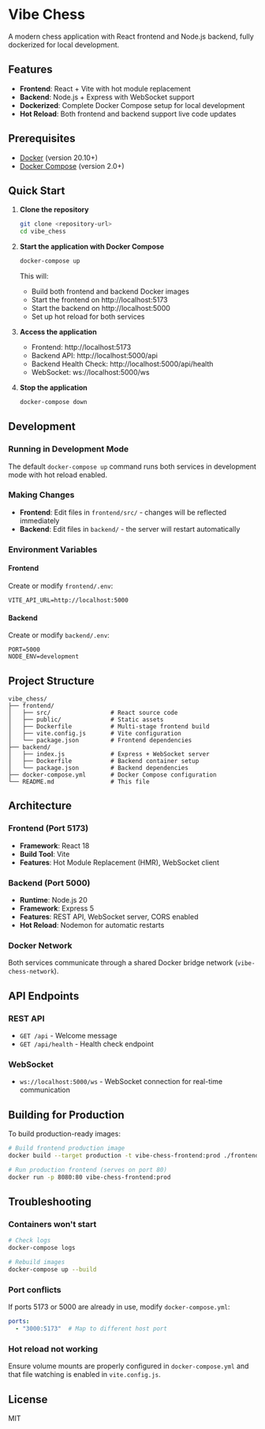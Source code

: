 # Vibe Chess

A modern chess application with React frontend and Node.js backend, fully dockerized for local development.

## Features

- **Frontend**: React + Vite with hot module replacement
- **Backend**: Node.js + Express with WebSocket support
- **Dockerized**: Complete Docker Compose setup for local development
- **Hot Reload**: Both frontend and backend support live code updates

## Prerequisites

- [Docker](https://www.docker.com/get-started) (version 20.10+)
- [Docker Compose](https://docs.docker.com/compose/install/) (version 2.0+)

## Quick Start

1. **Clone the repository**
   ```bash
   git clone <repository-url>
   cd vibe_chess
   ```

2. **Start the application with Docker Compose**
   ```bash
   docker-compose up
   ```

   This will:
   - Build both frontend and backend Docker images
   - Start the frontend on http://localhost:5173
   - Start the backend on http://localhost:5000
   - Set up hot reload for both services

3. **Access the application**
   - Frontend: http://localhost:5173
   - Backend API: http://localhost:5000/api
   - Backend Health Check: http://localhost:5000/api/health
   - WebSocket: ws://localhost:5000/ws

4. **Stop the application**
   ```bash
   docker-compose down
   ```

## Development

### Running in Development Mode

The default `docker-compose up` command runs both services in development mode with hot reload enabled.

### Making Changes

- **Frontend**: Edit files in `frontend/src/` - changes will be reflected immediately
- **Backend**: Edit files in `backend/` - the server will restart automatically

### Environment Variables

#### Frontend
Create or modify `frontend/.env`:
```env
VITE_API_URL=http://localhost:5000
```

#### Backend
Create or modify `backend/.env`:
```env
PORT=5000
NODE_ENV=development
```

## Project Structure

```
vibe_chess/
├── frontend/
│   ├── src/                 # React source code
│   ├── public/              # Static assets
│   ├── Dockerfile           # Multi-stage frontend build
│   ├── vite.config.js       # Vite configuration
│   └── package.json         # Frontend dependencies
├── backend/
│   ├── index.js             # Express + WebSocket server
│   ├── Dockerfile           # Backend container setup
│   └── package.json         # Backend dependencies
├── docker-compose.yml       # Docker Compose configuration
└── README.md                # This file
```

## Architecture

### Frontend (Port 5173)
- **Framework**: React 18
- **Build Tool**: Vite
- **Features**: Hot Module Replacement (HMR), WebSocket client

### Backend (Port 5000)
- **Runtime**: Node.js 20
- **Framework**: Express 5
- **Features**: REST API, WebSocket server, CORS enabled
- **Hot Reload**: Nodemon for automatic restarts

### Docker Network
Both services communicate through a shared Docker bridge network (`vibe-chess-network`).

## API Endpoints

### REST API
- `GET /api` - Welcome message
- `GET /api/health` - Health check endpoint

### WebSocket
- `ws://localhost:5000/ws` - WebSocket connection for real-time communication

## Building for Production

To build production-ready images:

```bash
# Build frontend production image
docker build --target production -t vibe-chess-frontend:prod ./frontend

# Run production frontend (serves on port 80)
docker run -p 8080:80 vibe-chess-frontend:prod
```

## Troubleshooting

### Containers won't start
```bash
# Check logs
docker-compose logs

# Rebuild images
docker-compose up --build
```

### Port conflicts
If ports 5173 or 5000 are already in use, modify `docker-compose.yml`:
```yaml
ports:
  - "3000:5173"  # Map to different host port
```

### Hot reload not working
Ensure volume mounts are properly configured in `docker-compose.yml` and that file watching is enabled in `vite.config.js`.

## License

MIT
